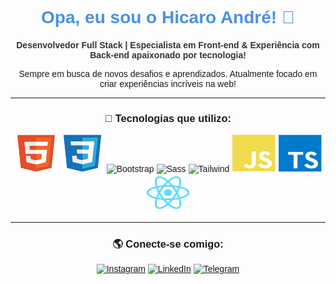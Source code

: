 <div align="center" style="font-family: Arial, sans-serif;">
    <h1 style="color: #4A90E2; font-size: 2.0em;">Opa, eu sou o Hicaro André! 🚀</h1>
    <h2 style="color: #333; font-size: 1.0em;">Desenvolvedor Full Stack | Especialista em Front-end & Experiência com Back-end apaixonado por tecnologia!</h2>
    
  

Sempre em busca de novos desafios e aprendizados. Atualmente focado em criar experiências incríveis na web!

---

### 🚀 Tecnologias que utilizo:

<p align="center">
  <img src="https://raw.githubusercontent.com/devicons/devicon/master/icons/html5/html5-original.svg" alt="HTML" width="70" height="60"/>
  <img src="https://raw.githubusercontent.com/devicons/devicon/master/icons/css3/css3-original.svg" alt="CSS" width="70" height="60"/>
  <img src="https://cdn.jsdelivr.net/gh/devicons/devicon@latest/icons/bootstrap/bootstrap-original.svg" alt="Bootstrap" width="70" height="60"/>
  <img src="https://cdn.jsdelivr.net/gh/devicons/devicon@latest/icons/sass/sass-original.svg" alt="Sass" width="70" height="60"/>
  <img src="https://cdn.jsdelivr.net/gh/devicons/devicon@latest/icons/tailwindcss/tailwindcss-original.svg" alt="Tailwind" width="70" height="60"/>
  <img src="https://raw.githubusercontent.com/devicons/devicon/master/icons/javascript/javascript-plain.svg" alt="JavaScript" width="70" height="60"/>
  <img src="https://raw.githubusercontent.com/devicons/devicon/master/icons/typescript/typescript-plain.svg" alt="TypeScript" width="70" height="60"/>
  <img src="https://raw.githubusercontent.com/devicons/devicon/master/icons/react/react-original.svg" alt="React" width="70" height="60"/>
</p>

---

### 🌎 Conecte-se comigo:

[![Instagram](https://img.shields.io/badge/-Instagram-%23E4405F?style=for-the-badge&logo=instagram&logoColor=white)](https://instagram.com/hicaroandre)
[![LinkedIn](https://img.shields.io/badge/-LinkedIn-%230077B5?style=for-the-badge&logo=linkedin&logoColor=white)](https://www.linkedin.com/in/hicaroandre/)
[![Telegram](https://img.shields.io/badge/-Telegram-%2326A5E4?style=for-the-badge&logo=telegram&logoColor=white)](https://t.me/https://web.telegram.org/a/)

</div>
